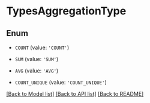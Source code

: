 # TypesAggregationType


## Enum

* `COUNT` (value: `'COUNT'`)

* `SUM` (value: `'SUM'`)

* `AVG` (value: `'AVG'`)

* `COUNT_UNIQUE` (value: `'COUNT_UNIQUE'`)

[[Back to Model list]](../README.md#documentation-for-models) [[Back to API list]](../README.md#documentation-for-api-endpoints) [[Back to README]](../README.md)


